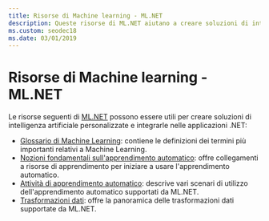 ```yaml
---
title: Risorse di Machine learning - ML.NET
description: Queste risorse di ML.NET aiutano a creare soluzioni di intelligenza artificiale personalizzate e a integrarle nelle applicazioni .NET.
ms.custom: seodec18
ms.date: 03/01/2019
---
```

# <a name="machine-learning-resources---mlnet"></a>Risorse di Machine learning - ML.NET

Le risorse seguenti di [ML.NET](../index.md) possono essere utili per creare soluzioni di intelligenza artificiale personalizzate e integrarle nelle applicazioni .NET:

- [Glossario di Machine Learning](glossary.md): contiene le definizioni dei termini più importanti relativi a Machine Learning.
- [Nozioni fondamentali sull'apprendimento automatico](basics.md): offre collegamenti a risorse di apprendimento per iniziare a usare l'apprendimento automatico.
- [Attività di apprendimento automatico](tasks.md): descrive vari scenari di utilizzo dell'apprendimento automatico supportati da ML.NET.
- [Trasformazioni dati](transforms.md): offre la panoramica delle trasformazioni dati supportate da ML.NET.
